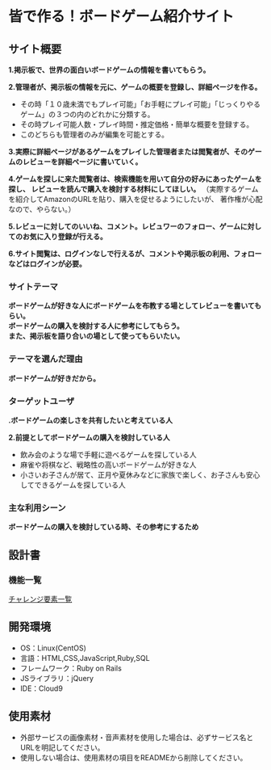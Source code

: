 # 皆で作る！ボードゲーム紹介サイト

## サイト概要

**1.掲示板で、世界の面白いボードゲームの情報を書いてもらう。**

**2.管理者が、掲示板の情報を元に、ゲームの概要を登録し、詳細ページを作る。**
- その時「１０歳未満でもプレイ可能」「お手軽にプレイ可能」「じっくりやるゲーム」の３つの内のどれかに分類する。
- その時プレイ可能人数・プレイ時間・推定価格・簡単な概要を登録する。
- このどちらも管理者のみが編集を可能とする。

**3.実際に詳細ページがあるゲームをプレイした管理者または閲覧者が、そのゲームのレビューを詳細ページに書いていく。**

**4.ゲームを探しに来た閲覧者は、検索機能を用いて自分の好みにあったゲームを探し、  レビューを読んで購入を検討する材料にしてほしい。**
（実際するゲームを紹介してAmazonのURLを貼り、購入を促せるようにしたいが、 著作権が心配なので、やらない。）

**5.レビューに対してのいいね、コメント。レビュワーのフォロー、ゲームに対してのお気に入り登録が行える。**

**6.サイト閲覧は、ログインなしで行えるが、コメントや掲示板の利用、フォローなどはログインが必要。**

### サイトテーマ
**ボードゲームが好きな人にボードゲームを布教する場としてレビューを書いてもらい。**  
**ボードゲームの購入を検討する人に参考にしてもらう。**  
**また、掲示板を語り合いの場として使ってもらいたい。**

### テーマを選んだ理由
**ボードゲームが好きだから。**

### ターゲットユーザ
**.ボードゲームの楽しさを共有したいと考えている人**

**2.前提としてボードゲームの購入を検討している人**
- 飲み会のような場で手軽に遊べるゲームを探している人
- 麻雀や将棋など、戦略性の高いボードゲームが好きな人
- 小さいお子さんが居て、正月や夏休みなどに家族で楽しく、お子さんも安心してできるゲームを探している人

### 主な利用シーン
**ボードゲームの購入を検討している時、その参考にするため**

## 設計書

### 機能一覧
[チャレンジ要素一覧](https://docs.google.com/spreadsheets/d/1xpR9R3DkccfgGQokOrUV4EySeaRvAncPvfYpoQtPQfQ/edit?usp=sharing)

## 開発環境
- OS：Linux(CentOS)
- 言語：HTML,CSS,JavaScript,Ruby,SQL
- フレームワーク：Ruby on Rails
- JSライブラリ：jQuery
- IDE：Cloud9

## 使用素材
- 外部サービスの画像素材・音声素材を使用した場合は、必ずサービス名とURLを明記してください。
- 使用しない場合は、使用素材の項目をREADMEから削除してください。